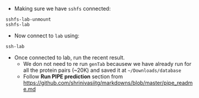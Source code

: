 * Making sure we have ```sshfs``` connected: 
```shells cript
sshfs-lab-unmount
sshfs-lab
```


* Now connect to ```lab``` using:
```shell script
ssh-lab
```

* Once connected to lab, run the recent result. 
  * We don not need to re run ```genTab``` becausew we have already run for all the protein pairs (~20K) and saved it at ```~/Downloads/database```
  * Follow **Run PIPE prediction** section from https://github.com/shrinivasiitg/markdowns/blob/master/pipe_readme.md 
